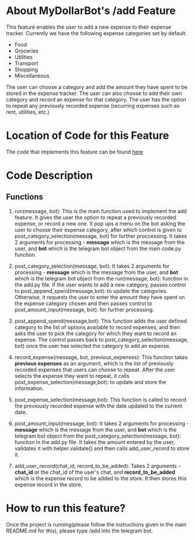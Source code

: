 # About MyDollarBot's /add Feature
This feature enables the user to add a new expense to their expense tracker.
Currently we have the following expense categories set by default:

- Food
- Groceries
- Utilities
- Transport
- Shopping
- Miscellaneous

The user can choose a category and add the amount they have spent to be stored in the expense tracker.
The user can also choose to add their own category and record an expense for that category.
The user has the option to repeat any previously recorded expense (recurring expenses such as rent, utilities, etc.)

# Location of Code for this Feature
The code that implements this feature can be found [here](https://github.com/aditikilledar/dollar_bot_SE23/blob/main/code/add.py#L33)

# Code Description
## Functions

1. run(message, bot):
This is the main function used to implement the add feature. It gives the user the option to repeat a previously recorded expense, or record a new one. It pop ups a menu on the bot asking the user to choose their expense category, after which control is given to post_category_selection(message, bot) for further proccessing. It takes 2 arguments for processing - **message** which is the message from the user, and **bot** which is the telegram bot object from the main code.py function.

2. post_category_selection(message, bot):
It takes 2 arguments for processing - **message** which is the message from the user, and **bot** which is the telegram bot object from the run(message, bot): function in the add.py file. If the user wants to add a new category, passes control to post_append_spend(message,bot): to update the categories. Otherwise, it requests the user to enter the amount they have spent on the expense category chosen and then passes control to post_amount_input(message, bot): for further processing.

3. post_append_spend(message,bot):
This function adds the user defined category to the list of options available to record expenses, and then asks the user to pick the category for which they want to record an expense. The control passes back to post_category_selection(message, bot) once the user has selected the category to add an expense.

4. record_expense(message, bot, previous_expenses):
This function takes **previous expenses** as an argument, which is the list of previously recorded expenses that users can choose to repeat. After the user selects the expense they want to repeat, it calls post_expense_selection(message,bot): to update and store the information.

5. post_expense_selection(message,bot):
This function is called to record the previously recorded expense with the date updated to the current date.  

6. post_amount_input(message, bot):
It takes 2 arguments for processing - **message** which is the message from the user, and **bot** which is the telegram bot object from the post_category_selection(message, bot): function in the add.py file. It takes the amount entered by the user, validates it with helper.validate() and then calls add_user_record to store it.

7. add_user_record(chat_id, record_to_be_added):
 Takes 2 arguments - **chat_id** or the chat_id of the user's chat, and **record_to_be_added** which is the expense record to be added to the store. It then stores this expense record in the store.

# How to run this feature?
Once the project is running(please follow the instructions given in the main README.md for this), please type /add into the telegram bot.

